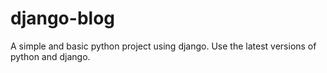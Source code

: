 django-blog
===========

A simple and basic python project using django.
Use the latest versions of python and django.
